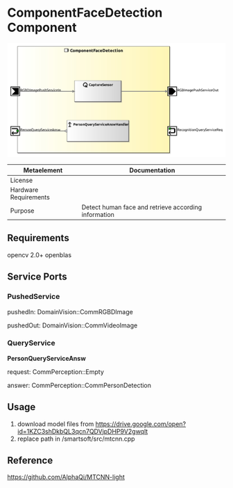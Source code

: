 # ComponentFaceDetection Component

![ColorSegmentation-ComponentImage](model/ComponentFaceDetectionComponentDefinition.jpg)


| Metaelement | Documentation |
|-------------|---------------|
| License |  |
| Hardware Requirements |  |
| Purpose | Detect human face and retrieve according information |

## Requirements
opencv 2.0+
openblas

## Service Ports
### PushedService
pushedIn: DomainVision::CommRGBDImage 

pushedOut: DomainVision::CommVideoImage

### QueryService
**PersonQueryServiceAnsw**

request: CommPerception::Empty

answer: CommPerception::CommPersonDetection

## Usage
1. download model files from https://drive.google.com/open?id=1KZC3shDkbQL3qcn7QDVjpDHP9V2gwqlt
2. replace path in /smartsoft/src/mtcnn.cpp

## Reference
https://github.com/AlphaQi/MTCNN-light
